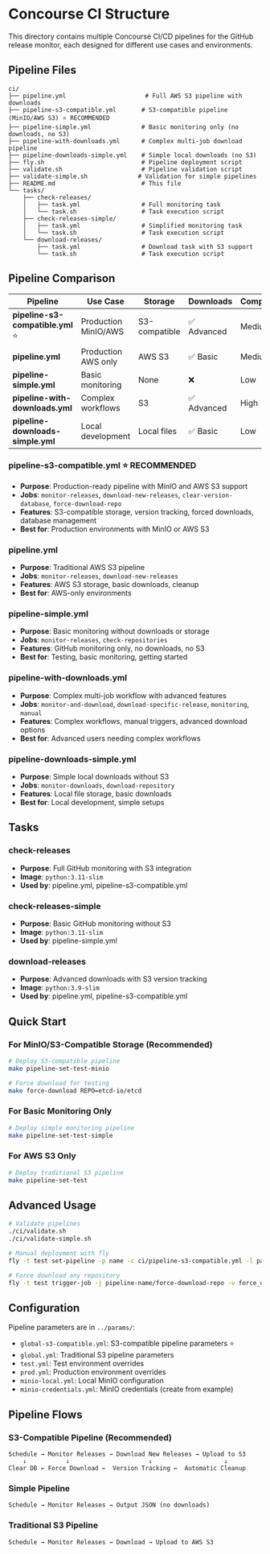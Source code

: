# Concourse CI Structure

This directory contains multiple Concourse CI/CD pipelines for the GitHub release monitor, each designed for different use cases and environments.

## Pipeline Files

```text
ci/
├── pipeline.yml                      # Full AWS S3 pipeline with downloads
├── pipeline-s3-compatible.yml       # S3-compatible pipeline (MinIO/AWS S3) ⭐ RECOMMENDED
├── pipeline-simple.yml              # Basic monitoring only (no downloads, no S3)
├── pipeline-with-downloads.yml      # Complex multi-job download pipeline  
├── pipeline-downloads-simple.yml    # Simple local downloads (no S3)
├── fly.sh                           # Pipeline deployment script
├── validate.sh                      # Pipeline validation script  
├── validate-simple.sh              # Validation for simple pipelines
├── README.md                        # This file
└── tasks/
    ├── check-releases/
    │   ├── task.yml                 # Full monitoring task
    │   └── task.sh                  # Task execution script
    ├── check-releases-simple/
    │   ├── task.yml                 # Simplified monitoring task
    │   └── task.sh                  # Task execution script
    └── download-releases/
        ├── task.yml                 # Download task with S3 support
        └── task.sh                  # Task execution script
```

## Pipeline Comparison

| Pipeline | Use Case | Storage | Downloads | Complexity | Jobs |
|----------|----------|---------|-----------|------------|------|
| **pipeline-s3-compatible.yml** ⭐ | Production MinIO/AWS | S3-compatible | ✅ Advanced | Medium | 4 |
| **pipeline.yml** | Production AWS only | AWS S3 | ✅ Basic | Medium | 2 |
| **pipeline-simple.yml** | Basic monitoring | None | ❌ | Low | 2 |
| **pipeline-with-downloads.yml** | Complex workflows | S3 | ✅ Advanced | High | 4 |
| **pipeline-downloads-simple.yml** | Local development | Local files | ✅ Basic | Low | 2 |

### pipeline-s3-compatible.yml ⭐ **RECOMMENDED**
- **Purpose**: Production-ready pipeline with MinIO and AWS S3 support
- **Jobs**: `monitor-releases`, `download-new-releases`, `clear-version-database`, `force-download-repo`
- **Features**: S3-compatible storage, version tracking, forced downloads, database management
- **Best for**: Production environments with MinIO or AWS S3

### pipeline.yml 
- **Purpose**: Traditional AWS S3 pipeline  
- **Jobs**: `monitor-releases`, `download-new-releases`
- **Features**: AWS S3 storage, basic downloads, cleanup
- **Best for**: AWS-only environments

### pipeline-simple.yml
- **Purpose**: Basic monitoring without downloads or storage
- **Jobs**: `monitor-releases`, `check-repositories` 
- **Features**: GitHub monitoring only, no downloads, no S3
- **Best for**: Testing, basic monitoring, getting started

### pipeline-with-downloads.yml
- **Purpose**: Complex multi-job workflow with advanced features
- **Jobs**: `monitor-and-download`, `download-specific-release`, `monitoring`, `manual`
- **Features**: Complex workflows, manual triggers, advanced download options
- **Best for**: Advanced users needing complex workflows

### pipeline-downloads-simple.yml
- **Purpose**: Simple local downloads without S3
- **Jobs**: `monitor-downloads`, `download-repository`
- **Features**: Local file storage, basic downloads
- **Best for**: Local development, simple setups

## Tasks

### check-releases
- **Purpose**: Full GitHub monitoring with S3 integration
- **Image**: `python:3.11-slim`
- **Used by**: pipeline.yml, pipeline-s3-compatible.yml

### check-releases-simple  
- **Purpose**: Basic GitHub monitoring without S3
- **Image**: `python:3.11-slim`
- **Used by**: pipeline-simple.yml

### download-releases
- **Purpose**: Advanced downloads with S3 version tracking
- **Image**: `python:3.9-slim` 
- **Used by**: pipeline.yml, pipeline-s3-compatible.yml

## Quick Start

### For MinIO/S3-Compatible Storage (Recommended)
```bash
# Deploy S3-compatible pipeline
make pipeline-set-test-minio

# Force download for testing
make force-download REPO=etcd-io/etcd
```

### For Basic Monitoring Only  
```bash
# Deploy simple monitoring pipeline
make pipeline-set-test-simple
```

### For AWS S3 Only
```bash
# Deploy traditional S3 pipeline  
make pipeline-set-test
```

## Advanced Usage

```bash
# Validate pipelines
./ci/validate.sh
./ci/validate-simple.sh

# Manual deployment with fly
fly -t test set-pipeline -p name -c ci/pipeline-s3-compatible.yml -l params/global-s3-compatible.yml

# Force download any repository
fly -t test trigger-job -j pipeline-name/force-download-repo -v force_download_repo="istio/istio"
```

## Configuration

Pipeline parameters are in `../params/`:

- `global-s3-compatible.yml`: S3-compatible pipeline parameters ⭐
- `global.yml`: Traditional S3 pipeline parameters  
- `test.yml`: Test environment overrides
- `prod.yml`: Production environment overrides
- `minio-local.yml`: Local MinIO configuration
- `minio-credentials.yml`: MinIO credentials (create from example)

## Pipeline Flows

### S3-Compatible Pipeline (Recommended)
```
Schedule → Monitor Releases → Download New Releases → Upload to S3
    ↓           ↓                      ↓                    ↓
Clear DB ← Force Download ←  Version Tracking ←  Automatic Cleanup
```

### Simple Pipeline  
```
Schedule → Monitor Releases → Output JSON (no downloads)
```

### Traditional S3 Pipeline
```
Schedule → Monitor Releases → Download → Upload to AWS S3
```

